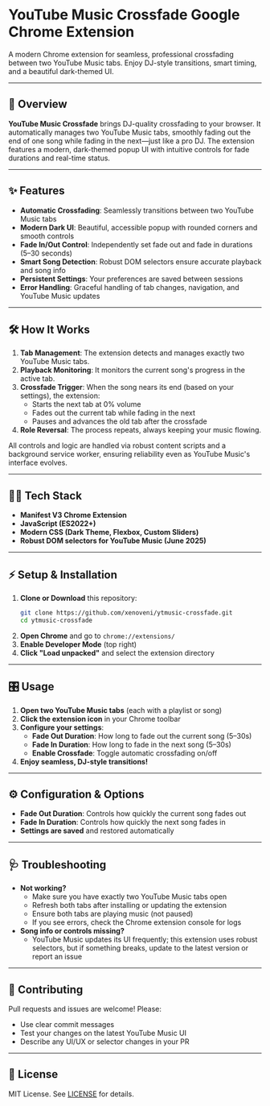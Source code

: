 # YouTube Music Crossfade Google Chrome Extension

A modern Chrome extension for seamless, professional crossfading between two YouTube Music tabs. Enjoy DJ-style transitions, smart timing, and a beautiful dark-themed UI.

---

## 🚀 Overview

**YouTube Music Crossfade** brings DJ-quality crossfading to your browser. It automatically manages two YouTube Music tabs, smoothly fading out the end of one song while fading in the next—just like a pro DJ. The extension features a modern, dark-themed popup UI with intuitive controls for fade durations and real-time status.

---

## ✨ Features

- **Automatic Crossfading**: Seamlessly transitions between two YouTube Music tabs
- **Modern Dark UI**: Beautiful, accessible popup with rounded corners and smooth controls
- **Fade In/Out Control**: Independently set fade out and fade in durations (5–30 seconds)
- **Smart Song Detection**: Robust DOM selectors ensure accurate playback and song info
- **Persistent Settings**: Your preferences are saved between sessions
- **Error Handling**: Graceful handling of tab changes, navigation, and YouTube Music updates

---

## 🛠️ How It Works

1. **Tab Management**: The extension detects and manages exactly two YouTube Music tabs.
2. **Playback Monitoring**: It monitors the current song's progress in the active tab.
3. **Crossfade Trigger**: When the song nears its end (based on your settings), the extension:
   - Starts the next tab at 0% volume
   - Fades out the current tab while fading in the next
   - Pauses and advances the old tab after the crossfade
4. **Role Reversal**: The process repeats, always keeping your music flowing.

All controls and logic are handled via robust content scripts and a background service worker, ensuring reliability even as YouTube Music's interface evolves.

---

## 🧑‍💻 Tech Stack

- **Manifest V3 Chrome Extension**
- **JavaScript (ES2022+)**
- **Modern CSS (Dark Theme, Flexbox, Custom Sliders)**
- **Robust DOM selectors for YouTube Music (June 2025)**

---

## ⚡ Setup & Installation

1. **Clone or Download** this repository:
   ```sh
   git clone https://github.com/xenoveni/ytmusic-crossfade.git
   cd ytmusic-crossfade
   ```
2. **Open Chrome** and go to `chrome://extensions/`
3. **Enable Developer Mode** (top right)
4. **Click "Load unpacked"** and select the extension directory

---

## 🎛️ Usage

1. **Open two YouTube Music tabs** (each with a playlist or song)
2. **Click the extension icon** in your Chrome toolbar
3. **Configure your settings**:
   - **Fade Out Duration**: How long to fade out the current song (5–30s)
   - **Fade In Duration**: How long to fade in the next song (5–30s)
   - **Enable Crossfade**: Toggle automatic crossfading on/off
4. **Enjoy seamless, DJ-style transitions!**

---

## ⚙️ Configuration & Options

- **Fade Out Duration**: Controls how quickly the current song fades out
- **Fade In Duration**: Controls how quickly the next song fades in
- **Settings are saved** and restored automatically

---

## 🩺 Troubleshooting

- **Not working?**
  - Make sure you have exactly two YouTube Music tabs open
  - Refresh both tabs after installing or updating the extension
  - Ensure both tabs are playing music (not paused)
  - If you see errors, check the Chrome extension console for logs
- **Song info or controls missing?**
  - YouTube Music updates its UI frequently; this extension uses robust selectors, but if something breaks, update to the latest version or report an issue

---

## 🤝 Contributing

Pull requests and issues are welcome! Please:
- Use clear commit messages
- Test your changes on the latest YouTube Music UI
- Describe any UI/UX or selector changes in your PR

---

## 📄 License

MIT License. See [LICENSE](LICENSE) for details. 
